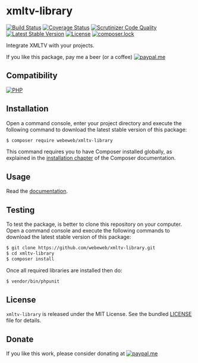 xmltv-library
=============

[![Build Status](https://img.shields.io/github/workflow/status/webeweb/xmltv-library/build?style=flat-square)](https://github.com/webeweb/xmltv-library/actions)
[![Coverage Status](https://img.shields.io/coveralls/github/webeweb/xmltv-library/master.svg?style=flat-square)](https://coveralls.io/github/webeweb/xmltv-library?branch=master)
[![Scrutinizer Code Quality](https://img.shields.io/scrutinizer/quality/g/webeweb/xmltv-library/master.svg?style=flat-square)](https://scrutinizer-ci.com/g/webeweb/xmltv-library/?branch=master)
[![Latest Stable Version](https://img.shields.io/packagist/v/webeweb/xmltv-library.svg?style=flat-square)](https://packagist.org/packages/webeweb/xmltv-library)
[![License](https://img.shields.io/packagist/l/webeweb/xmltv-library.svg?style=flat-square)](https://packagist.org/packages/webeweb/xmltv-library)
[![composer.lock](https://img.shields.io/badge/.lock-uncommited-important.svg?style=flat-square)](https://packagist.org/packages/webeweb/xmltv-library)

Integrate XMLTV with your projects.

If you like this package, pay me a beer (or a coffee)
[![paypal.me](https://img.shields.io/badge/paypal.me-webeweb-0070ba.svg?style=flat-square&logo=paypal)](https://www.paypal.me/webeweb)

## Compatibility

[![PHP](https://img.shields.io/packagist/php-v/webeweb/xmltv-library.svg?style=flat-square)](http://php.net)

## Installation

Open a command console, enter your project directory and execute the following
command to download the latest stable version of this package:

```bash
$ composer require webeweb/xmltv-library
```

This command requires you to have Composer installed globally, as explained in
the [installation chapter](https://getcomposer.org/doc/00-intro.md) of the
Composer documentation.

## Usage

Read the [documentation](doc/index.md).

## Testing

To test the package, is better to clone this repository on your computer.
Open a command console and execute the following commands to download the latest
stable version of this package:

```bash
$ git clone https://github.com/webeweb/xmltv-library.git
$ cd xmltv-library
$ composer install
```

Once all required libraries are installed then do:

```bash
$ vendor/bin/phpunit
```

## License

`xmltv-library` is released under the MIT License. See the bundled [LICENSE](LICENSE)
file for details.

## Donate

If you like this work, please consider donating at
[![paypal.me](https://img.shields.io/badge/paypal.me-webeweb-0070ba.svg?style=flat-square&logo=paypal)](https://www.paypal.me/webeweb)
